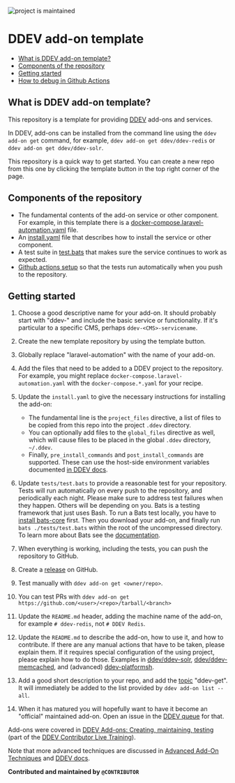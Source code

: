 ![project is maintained](https://img.shields.io/maintenance/yes/2025.svg)

# DDEV add-on template <!-- omit in toc -->

* [What is DDEV add-on template?](#what-is-ddev-add-on-template)
* [Components of the repository](#components-of-the-repository)
* [Getting started](#getting-started)
* [How to debug in Github Actions](./README_DEBUG.md)

## What is DDEV add-on template?

This repository is a template for providing [DDEV](https://ddev.readthedocs.io) add-ons and services.

In DDEV, add-ons can be installed from the command line using the `ddev add-on get` command, for example, `ddev add-on get ddev/ddev-redis` or `ddev add-on get ddev/ddev-solr`.

This repository is a quick way to get started. You can create a new repo from this one by clicking the template button in the top right corner of the page.

## Components of the repository

* The fundamental contents of the add-on service or other component. For example, in this template there is a [docker-compose.laravel-automation.yaml](docker-compose.laravel-automation.yaml) file.
* An [install.yaml](install.yaml) file that describes how to install the service or other component.
* A test suite in [test.bats](tests/test.bats) that makes sure the service continues to work as expected.
* [Github actions setup](.github/workflows/tests.yml) so that the tests run automatically when you push to the repository.

## Getting started

1. Choose a good descriptive name for your add-on. It should probably start with "ddev-" and include the basic service or functionality. If it's particular to a specific CMS, perhaps `ddev-<CMS>-servicename`.
2. Create the new template repository by using the template button.
3. Globally replace "laravel-automation" with the name of your add-on.
4. Add the files that need to be added to a DDEV project to the repository. For example, you might replace `docker-compose.laravel-automation.yaml` with the `docker-compose.*.yaml` for your recipe.
5. Update the `install.yaml` to give the necessary instructions for installing the add-on:

   * The fundamental line is the `project_files` directive, a list of files to be copied from this repo into the project `.ddev` directory.
   * You can optionally add files to the `global_files` directive as well, which will cause files to be placed in the global `.ddev` directory, `~/.ddev`.
   * Finally, `pre_install_commands` and `post_install_commands` are supported. These can use the host-side environment variables documented [in DDEV docs](https://ddev.readthedocs.io/en/stable/users/extend/custom-commands/#environment-variables-provided).

6. Update `tests/test.bats` to provide a reasonable test for your repository. Tests will run automatically on every push to the repository, and periodically each night. Please make sure to address test failures when they happen. Others will be depending on you. Bats is a testing framework that just uses Bash. To run a Bats test locally, you have to [install bats-core](https://bats-core.readthedocs.io/en/stable/installation.html) first. Then you download your add-on, and finally run `bats ./tests/test.bats` within the root of the uncompressed directory. To learn more about Bats see the [documentation](https://bats-core.readthedocs.io/en/stable/).
7. When everything is working, including the tests, you can push the repository to GitHub.
8. Create a [release](https://docs.github.com/en/repositories/releasing-projects-on-github/managing-releases-in-a-repository) on GitHub.
9. Test manually with `ddev add-on get <owner/repo>`.
10. You can test PRs with `ddev add-on get https://github.com/<user>/<repo>/tarball/<branch>`
11. Update the `README.md` header, adding the machine name of the add-on, for example `# ddev-redis`, not `# DDEV Redis`.
12. Update the `README.md` to describe the add-on, how to use it, and how to contribute. If there are any manual actions that have to be taken, please explain them. If it requires special configuration of the using project, please explain how to do those. Examples in [ddev/ddev-solr](https://github.com/ddev/ddev-solr), [ddev/ddev-memcached](https://github.com/ddev/ddev-memcached), and (advanced) [ddev-platformsh](https://github.com/ddev/ddev-platformsh).
13. Add a good short description to your repo, and add the [topic](https://docs.github.com/en/repositories/managing-your-repositorys-settings-and-features/customizing-your-repository/classifying-your-repository-with-topics) "ddev-get". It will immediately be added to the list provided by `ddev add-on list --all`.
14. When it has matured you will hopefully want to have it become an "official" maintained add-on. Open an issue in the [DDEV queue](https://github.com/ddev/ddev/issues) for that.

Add-ons were covered in [DDEV Add-ons: Creating, maintaining, testing](https://www.youtube.com/watch?v=TmXqQe48iqE) (part of the [DDEV Contributor Live Training](https://ddev.com/blog/contributor-training)).

Note that more advanced techniques are discussed in [Advanced Add-On Techniques](https://ddev.com/blog/advanced-add-on-contributor-training/) and [DDEV docs](https://ddev.readthedocs.io/en/stable/users/extend/additional-services/).

**Contributed and maintained by `@CONTRIBUTOR`**
